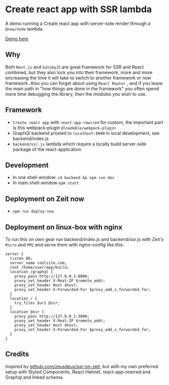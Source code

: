 # Create react app with SSR lambda

A demo running a Create react app with server-side render through a `@now/node` lambda.

[Demo here](https://now-cra-with-ssr.gerhardsletten.now.sh)

## Why

Both `Next.js` and `GatsbyJS` are great framework for SSR and React combined, but they also lock you into their framework, more and more encreasing the time it will take to switch to another framework or now framework. Also you can forget about using `React Router` , and if you leave the main path in "how things are done in the framework" you often spend more time debugging the library, then the modules you wish to use. 

## Framework

* `Create react app` with `react-app-rewired` for custom, the important part is this webpack-plugin `@loadable/webpack-plugin`
* GraphQl backend proxied to `localhost:8000` in local development, see backend/index.js
* `backend/ssr.js` lambda which require a locally build server-side package of the react-application

## Development

* In one shell-window: `cd backend && npm run dev`
* In main shell-window `npm start` 

## Deployment on Zeit now

* `npm run deploy-now`

## Deployment on linux-box with nginx

To run this on own gear run backend/index.js and backend/ssr.js with Zeit's `Micro` and `PM2` and serve them with nginx-config like this:

```
server {
  listen 80;
  server_name coolsite.com;
  root /home/user/app/build;
  location /graphql {
    proxy_pass http://127.0.0.1:8000;
    proxy_set_header X-Real-IP $remote_addr;
    proxy_set_header Host $host;
    proxy_set_header X-Forwarded-For $proxy_add_x_forwarded_for;
  }
  location / {
    try_files $uri @ssr;
  }
  location @ssr {
    proxy_pass http://127.0.0.1:3000;
    proxy_set_header X-Real-IP $remote_addr;
    proxy_set_header Host $host;
    proxy_set_header X-Forwarded-For $proxy_add_x_forwarded_for;
  }
}
```

## Credits

Inspired by [github.com/zeusdeux/ssr-on-zeit](https://github.com/zeusdeux/ssr-on-zeit), but with my own preferred setup with Styled Components, React Helmet, react-app-rewired and Graphql and linked schema.
